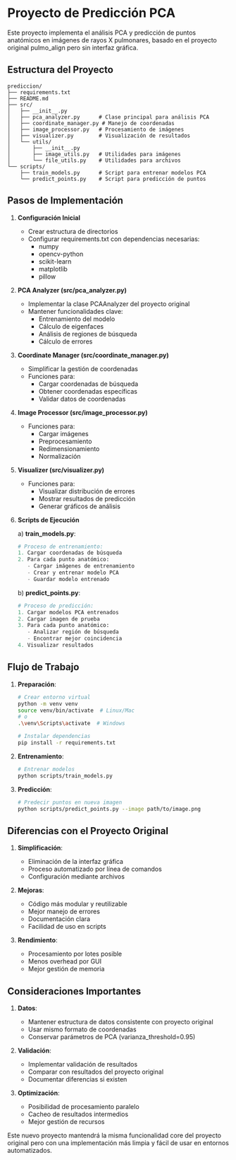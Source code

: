 # Proyecto de Predicción PCA

Este proyecto implementa el análisis PCA y predicción de puntos anatómicos en imágenes de rayos X pulmonares, basado en el proyecto original pulmo_align pero sin interfaz gráfica.

## Estructura del Proyecto

```
prediccion/
├── requirements.txt
├── README.md
├── src/
│   ├── __init__.py
│   ├── pca_analyzer.py      # Clase principal para análisis PCA
│   ├── coordinate_manager.py # Manejo de coordenadas
│   ├── image_processor.py   # Procesamiento de imágenes
│   ├── visualizer.py        # Visualización de resultados
│   └── utils/
│       ├── __init__.py
│       ├── image_utils.py   # Utilidades para imágenes
│       └── file_utils.py    # Utilidades para archivos
└── scripts/
    ├── train_models.py      # Script para entrenar modelos PCA
    └── predict_points.py    # Script para predicción de puntos
```

## Pasos de Implementación

1. **Configuración Inicial**
   - Crear estructura de directorios
   - Configurar requirements.txt con dependencias necesarias:
     * numpy
     * opencv-python
     * scikit-learn
     * matplotlib
     * pillow

2. **PCA Analyzer (src/pca_analyzer.py)**
   - Implementar la clase PCAAnalyzer del proyecto original
   - Mantener funcionalidades clave:
     * Entrenamiento del modelo
     * Cálculo de eigenfaces
     * Análisis de regiones de búsqueda
     * Cálculo de errores

3. **Coordinate Manager (src/coordinate_manager.py)**
   - Simplificar la gestión de coordenadas
   - Funciones para:
     * Cargar coordenadas de búsqueda
     * Obtener coordenadas específicas
     * Validar datos de coordenadas

4. **Image Processor (src/image_processor.py)**
   - Funciones para:
     * Cargar imágenes
     * Preprocesamiento
     * Redimensionamiento
     * Normalización

5. **Visualizer (src/visualizer.py)**
   - Funciones para:
     * Visualizar distribución de errores
     * Mostrar resultados de predicción
     * Generar gráficos de análisis

6. **Scripts de Ejecución**

   a) **train_models.py**:
   ```python
   # Proceso de entrenamiento:
   1. Cargar coordenadas de búsqueda
   2. Para cada punto anatómico:
      - Cargar imágenes de entrenamiento
      - Crear y entrenar modelo PCA
      - Guardar modelo entrenado
   ```

   b) **predict_points.py**:
   ```python
   # Proceso de predicción:
   1. Cargar modelos PCA entrenados
   2. Cargar imagen de prueba
   3. Para cada punto anatómico:
      - Analizar región de búsqueda
      - Encontrar mejor coincidencia
   4. Visualizar resultados
   ```

## Flujo de Trabajo

1. **Preparación**:
   ```bash
   # Crear entorno virtual
   python -m venv venv
   source venv/bin/activate  # Linux/Mac
   # o
   .\venv\Scripts\activate  # Windows
   
   # Instalar dependencias
   pip install -r requirements.txt
   ```

2. **Entrenamiento**:
   ```bash
   # Entrenar modelos
   python scripts/train_models.py
   ```

3. **Predicción**:
   ```bash
   # Predecir puntos en nueva imagen
   python scripts/predict_points.py --image path/to/image.png
   ```

## Diferencias con el Proyecto Original

1. **Simplificación**:
   - Eliminación de la interfaz gráfica
   - Proceso automatizado por línea de comandos
   - Configuración mediante archivos

2. **Mejoras**:
   - Código más modular y reutilizable
   - Mejor manejo de errores
   - Documentación clara
   - Facilidad de uso en scripts

3. **Rendimiento**:
   - Procesamiento por lotes posible
   - Menos overhead por GUI
   - Mejor gestión de memoria

## Consideraciones Importantes

1. **Datos**:
   - Mantener estructura de datos consistente con proyecto original
   - Usar mismo formato de coordenadas
   - Conservar parámetros de PCA (varianza_threshold=0.95)

2. **Validación**:
   - Implementar validación de resultados
   - Comparar con resultados del proyecto original
   - Documentar diferencias si existen

3. **Optimización**:
   - Posibilidad de procesamiento paralelo
   - Cacheo de resultados intermedios
   - Mejor gestión de recursos

Este nuevo proyecto mantendrá la misma funcionalidad core del proyecto original pero con una implementación más limpia y fácil de usar en entornos automatizados.
